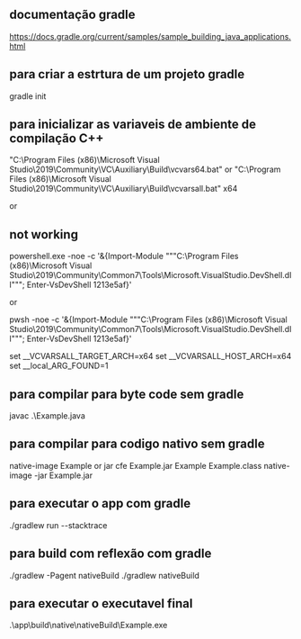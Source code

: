  
## documentação gradle
https://docs.gradle.org/current/samples/sample_building_java_applications.html
## para criar a estrtura de um projeto gradle
gradle init  
## para inicializar as variaveis de ambiente de compilação C++
"C:\Program Files (x86)\Microsoft Visual Studio\2019\Community\VC\Auxiliary\Build\vcvars64.bat"
or
"C:\Program Files (x86)\Microsoft Visual Studio\2019\Community\VC\Auxiliary\Build\vcvarsall.bat" x64

or
## not working
powershell.exe -noe -c '&{Import-Module """C:\Program Files (x86)\Microsoft Visual Studio\2019\Community\Common7\Tools\Microsoft.VisualStudio.DevShell.dll"""; Enter-VsDevShell 1213e5af}'

or 

pwsh -noe -c '&{Import-Module """C:\Program Files (x86)\Microsoft Visual Studio\2019\Community\Common7\Tools\Microsoft.VisualStudio.DevShell.dll"""; Enter-VsDevShell 1213e5af}'

set __VCVARSALL_TARGET_ARCH=x64
set __VCVARSALL_HOST_ARCH=x64
set __local_ARG_FOUND=1

## para compilar para byte code  sem gradle
javac  .\Example.java
## para compilar para codigo nativo sem gradle
native-image Example
or
jar cfe  Example.jar Example Example.class 
native-image -jar Example.jar

## para executar o app com gradle
./gradlew run --stacktrace

## para build com reflexão com gradle
./gradlew -Pagent nativeBuild
./gradlew nativeBuild

## para executar o executavel final
.\app\build\native\nativeBuild\Example.exe